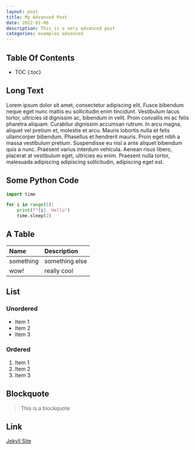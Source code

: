 ```yaml
---
layout: post
title: My Advanced Post
date: 2022-01-06
description: This is a very advanced post
categories: examples advanced
---
```


## Table Of Contents
* TOC
{:toc}

## Long Text
Lorem ipsum dolor sit amet, consectetur adipiscing elit. Fusce bibendum neque eget nunc mattis eu sollicitudin enim tincidunt. Vestibulum lacus tortor, ultricies id dignissim ac, bibendum in velit. Proin convallis mi ac felis pharetra aliquam. Curabitur dignissim accumsan rutrum. In arcu magna, aliquet vel pretium et, molestie et arcu. Mauris lobortis nulla et felis ullamcorper bibendum. Phasellus et hendrerit mauris. Proin eget nibh a massa vestibulum pretium. Suspendisse eu nisl a ante aliquet bibendum quis a nunc. Praesent varius interdum vehicula. Aenean risus libero, placerat at vestibulum eget, ultricies eu enim. Praesent nulla tortor, malesuada adipiscing adipiscing sollicitudin, adipiscing eget est.

## Some Python Code
```python
import time

for i in range(5):
    print(f"{i}. Hello")
    time.sleep(2)
```

## A Table

| Name      | Description    |
|:----------|:---------------|
| something | something else |
| wow!      | really cool    |

## List
### Unordered
- Item 1
- Item 2
- Item 3

### Ordered
1. Item 1
2. Item 2
3. Item 3


## Blockquote

> This is a blockquote


## Link

[Jekyll Site](https://jekyllrb.com/)
